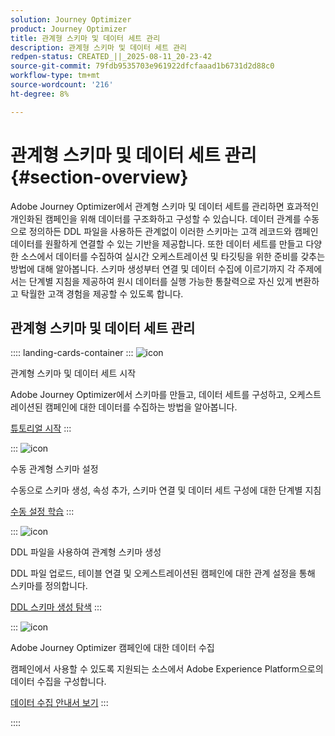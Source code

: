 ```yaml
---
solution: Journey Optimizer
product: Journey Optimizer
title: 관계형 스키마 및 데이터 세트 관리
description: 관계형 스키마 및 데이터 세트 관리
redpen-status: CREATED_||_2025-08-11_20-23-42
source-git-commit: 79fdb9535703e961922dfcfaaad1b6731d2d88c0
workflow-type: tm+mt
source-wordcount: '216'
ht-degree: 8%

---
```



# 관계형 스키마 및 데이터 세트 관리{#section-overview}

Adobe Journey Optimizer에서 관계형 스키마 및 데이터 세트를 관리하면 효과적인 개인화된 캠페인을 위해 데이터를 구조화하고 구성할 수 있습니다. 데이터 관계를 수동으로 정의하든 DDL 파일을 사용하든 관계없이 이러한 스키마는 고객 레코드와 캠페인 데이터를 원활하게 연결할 수 있는 기반을 제공합니다. 또한 데이터 세트를 만들고 다양한 소스에서 데이터를 수집하여 실시간 오케스트레이션 및 타깃팅을 위한 준비를 갖추는 방법에 대해 알아봅니다. 스키마 생성부터 연결 및 데이터 수집에 이르기까지 각 주제에서는 단계별 지침을 제공하여 원시 데이터를 실행 가능한 통찰력으로 자신 있게 변환하고 탁월한 고객 경험을 제공할 수 있도록 합니다.

## 관계형 스키마 및 데이터 세트 관리

:::: landing-cards-container
:::
![icon](https://cdn.experienceleague.adobe.com/icons/circle-play.svg)

관계형 스키마 및 데이터 세트 시작

Adobe Journey Optimizer에서 스키마를 만들고, 데이터 세트를 구성하고, 오케스트레이션된 캠페인에 대한 데이터를 수집하는 방법을 알아봅니다.

[튜토리얼 시작](../using/orchestrated/gs-schemas.md)
:::

:::
![icon](https://cdn.experienceleague.adobe.com/icons/list-check.svg)

수동 관계형 스키마 설정

수동으로 스키마 생성, 속성 추가, 스키마 연결 및 데이터 세트 구성에 대한 단계별 지침

[수동 설정 학습](../using/orchestrated/manual-schema.md)
:::

:::
![icon](https://cdn.experienceleague.adobe.com/icons/code-branch.svg)

DDL 파일을 사용하여 관계형 스키마 생성

DDL 파일 업로드, 테이블 연결 및 오케스트레이션된 캠페인에 대한 관계 설정을 통해 스키마를 정의합니다.

[DDL 스키마 생성 탐색](../using/orchestrated/file-upload-schema.md)
:::

:::
![icon](https://cdn.experienceleague.adobe.com/icons/gear.svg)

Adobe Journey Optimizer 캠페인에 대한 데이터 수집

캠페인에서 사용할 수 있도록 지원되는 소스에서 Adobe Experience Platform으로의 데이터 수집을 구성합니다.

[데이터 수집 안내서 보기](../using/orchestrated/ingest-data.md)
:::

::::
